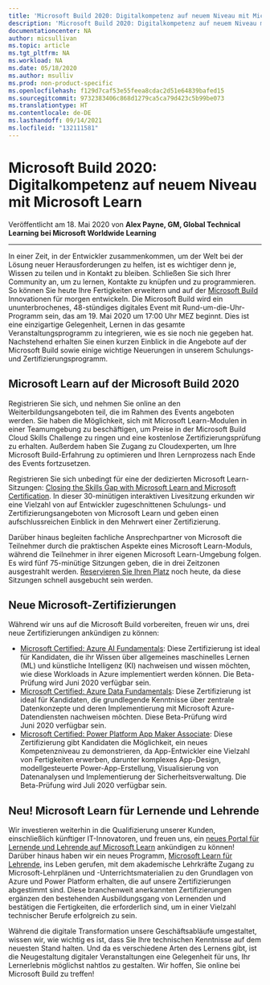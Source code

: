 ```yaml
---
title: 'Microsoft Build 2020: Digitalkompetenz auf neuem Niveau mit Microsoft Learn | Microsoft-Dokumentation'
description: 'Microsoft Build 2020: Digitalkompetenz auf neuem Niveau mit Microsoft Learn'
documentationcenter: NA
author: micsullivan
ms.topic: article
ms.tgt_pltfrm: NA
ms.workload: NA
ms.date: 05/18/2020
ms.author: msulliv
ms.prod: non-product-specific
ms.openlocfilehash: f129d7caf53e55feea8cdac2d51e64839bafed15
ms.sourcegitcommit: 9732383406c868d1279ca5ca79d423c5b99be073
ms.translationtype: HT
ms.contentlocale: de-DE
ms.lasthandoff: 09/14/2021
ms.locfileid: "132111581"
---
```

# <a name="microsoft-build-2020-a-new-level-of-digital-skilling-with-microsoft-learn"></a>Microsoft Build 2020: Digitalkompetenz auf neuem Niveau mit Microsoft Learn

Veröffentlicht am 18. Mai 2020 von **Alex Payne, GM, Global Technical Learning bei Microsoft Worldwide Learning**

___

In einer Zeit, in der Entwickler zusammenkommen, um der Welt bei der Lösung neuer Herausforderungen zu helfen, ist es wichtiger denn je, Wissen zu teilen und in Kontakt zu bleiben. Schließen Sie sich Ihrer Community an, um zu lernen, Kontakte zu knüpfen und zu programmieren. So können Sie heute Ihre Fertigkeiten erweitern und auf der [Microsoft Build](https://build.microsoft.com/) Innovationen für morgen entwickeln. Die Microsoft Build wird ein ununterbrochenes, 48-stündiges digitales Event mit Rund-um-die-Uhr-Programm sein, das am 19. Mai 2020 um 17:00 Uhr MEZ beginnt. Dies ist eine einzigartige Gelegenheit, Lernen in das gesamte Veranstaltungsprogramm zu integrieren, wie es sie noch nie gegeben hat. Nachstehend erhalten Sie einen kurzen Einblick in die Angebote auf der Microsoft Build sowie einige wichtige Neuerungen in unserem Schulungs- und Zertifizierungsprogramm.

## <a name="microsoft-learn-at-microsoft-build-2020"></a>Microsoft Learn auf der Microsoft Build 2020

Registrieren Sie sich, und nehmen Sie online an den Weiterbildungsangeboten teil, die im Rahmen des Events angeboten werden. Sie haben die Möglichkeit, sich mit Microsoft Learn-Modulen in einer Teamumgebung zu beschäftigen, um Preise in der Microsoft Build Cloud Skills Challenge zu ringen und eine kostenlose Zertifizierungsprüfung zu erhalten. Außerdem haben Sie Zugang zu Cloudexperten, um Ihre Microsoft Build-Erfahrung zu optimieren und Ihren Lernprozess nach Ende des Events fortzusetzen.

Registrieren Sie sich unbedingt für eine der dedizierten Microsoft Learn-Sitzungen: [Closing the Skills Gap with Microsoft Learn and Microsoft Certification](https://mybuild.microsoft.com/sessions?t=%257B%2522from%2522%253A%25222020-05-19T00%253A00%253A00-07%253A00%2522%252C%2522to%2522%253A%25222020-05-21T23%253A59%253A00-07%253A00%2522%257D&s=%257B%2522name%2522%253A%2522translate.refine.label.sort.relevance%2522%252C%2522type%2522%253A0%257D&q=%2522Microsoft%2520Learn%2522). In dieser 30-minütigen interaktiven Livesitzung erkunden wir eine Vielzahl von auf Entwickler zugeschnittenen Schulungs- und Zertifizierungsangeboten von Microsoft Learn und geben einen aufschlussreichen Einblick in den Mehrwert einer Zertifizierung.

Darüber hinaus begleiten fachliche Ansprechpartner von Microsoft die Teilnehmer durch die praktischen Aspekte eines Microsoft Learn-Moduls, während die Teilnehmer in ihrer eigenen Microsoft Learn-Umgebung folgen. Es wird fünf 75-minütige Sitzungen geben, die in drei Zeitzonen ausgestrahlt werden. [Reservieren Sie Ihren Platz](https://mybuild.microsoft.com/sessions) noch heute, da diese Sitzungen schnell ausgebucht sein werden.

## <a name="new-microsoft-certifications"></a>Neue Microsoft-Zertifizierungen

Während wir uns auf die Microsoft Build vorbereiten, freuen wir uns, drei neue Zertifizierungen ankündigen zu können:

- [Microsoft Certified: Azure AI Fundamentals](/learn/certifications/azure-ai-fundamentals?WT.mc_id=Build2020_alexblog): Diese Zertifizierung ist ideal für Kandidaten, die ihr Wissen über allgemeines maschinelles Lernen (ML) und künstliche Intelligenz (KI) nachweisen und wissen möchten, wie diese Workloads in Azure implementiert werden können. Die Beta-Prüfung wird Juni 2020 verfügbar sein.
- [Microsoft Certified: Azure Data Fundamentals](/learn/certifications/azure-data-fundamentals?WT.mc_id=Build2020_alexblog): Diese Zertifizierung ist ideal für Kandidaten, die grundlegende Kenntnisse über zentrale Datenkonzepte und deren Implementierung mit Microsoft Azure-Datendiensten nachweisen möchten. Diese Beta-Prüfung wird Juni 2020 verfügbar sein.
- [Microsoft Certified: Power Platform App Maker Associate](/learn/certifications/power-platform-app-maker?WT.mc_id=Build2020_alexblog): Diese Zertifizierung gibt Kandidaten die Möglichkeit, ein neues Kompetenzniveau zu demonstrieren, da App-Entwickler eine Vielzahl von Fertigkeiten erwerben, darunter komplexes App-Design, modellgesteuerte Power-App-Erstellung, Visualisierung von Datenanalysen und Implementierung der Sicherheitsverwaltung. Die Beta-Prüfung wird Juli 2020 verfügbar sein.

## <a name="new-microsoft-learn-for-students-and-educators"></a>Neu! Microsoft Learn für Lernende und Lehrende

Wir investieren weiterhin in die Qualifizierung unserer Kunden, einschließlich künftiger IT-Innovatoren, und freuen uns, ein [neues Portal für Lernende und Lehrende auf Microsoft Learn](/learn/roles/student?WT.mc_id=Build2020_alexblog) ankündigen zu können! Darüber hinaus haben wir ein neues Programm, [Microsoft Learn für Lehrende](/learn/support/educator-resources?WT.mc_id=Build2020_alexblog), ins Leben gerufen, mit dem akademische Lehrkräfte Zugang zu Microsoft-Lehrplänen und -Unterrichtsmaterialien zu den Grundlagen von Azure und Power Platform erhalten, die auf unsere Zertifizierungen abgestimmt sind. Diese branchenweit anerkannten Zertifizierungen ergänzen den bestehenden Ausbildungsgang von Lernenden und bestätigen die Fertigkeiten, die erforderlich sind, um in einer Vielzahl technischer Berufe erfolgreich zu sein.

Während die digitale Transformation unsere Geschäftsabläufe umgestaltet, wissen wir, wie wichtig es ist, dass Sie Ihre technischen Kenntnisse auf dem neuesten Stand halten. Und da es verschiedene Arten des Lernens gibt, ist die Neugestaltung digitaler Veranstaltungen eine Gelegenheit für uns, Ihr Lernerlebnis möglichst nahtlos zu gestalten. Wir hoffen, Sie online bei Microsoft Build zu treffen!
